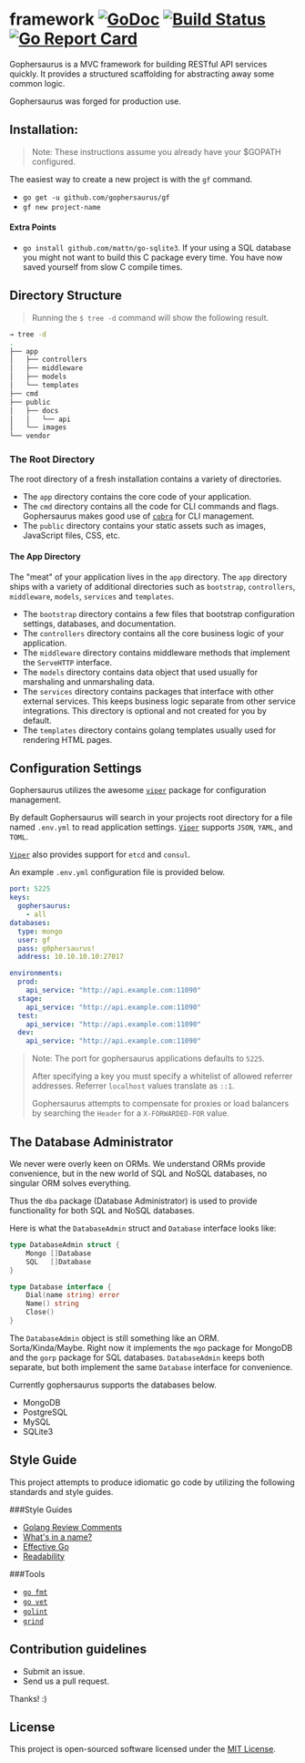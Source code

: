 framework [![GoDoc](http://godoc.org/github.com/gophersaurus/gf.v1?status.png)](http://godoc.org/github.com/gophersaurus/gf.v1) [![Build Status](https://travis-ci.org/gophersaurus/gf.v1.svg?branch=master)](https://travis-ci.org/gophersaurus/gf.v1) [![Go Report Card](http://goreportcard.com/badge/gophersaurus/framework)](http://goreportcard.com/report/gophersaurus/framework)
=========================

Gophersaurus is a MVC framework for building RESTful API services quickly.
It provides a structured scaffolding for abstracting away some common logic.

Gophersaurus was forged for production use.

Installation:
-------------
> Note: These instructions assume you already have your $GOPATH configured.

The easiest way to create a new project is with the `gf` command.

  - `go get -u github.com/gophersaurus/gf`
  - `gf new project-name`

#### Extra Points
  - `go install github.com/mattn/go-sqlite3`.
If your using a SQL database you might not want to build this C package every time.  You have now saved yourself from slow C compile times.

Directory Structure
-------------------

> Running the `$ tree -d` command will show the following result.

```bash
→ tree -d
.
├── app
│   ├── controllers
│   ├── middleware
│   ├── models
│   └── templates
├── cmd
├── public
│   ├── docs
│   │   └── api
│   └── images
└── vendor
```

### The Root Directory
The root directory of a fresh installation contains a variety of directories.

* The `app` directory contains the core code of your application.
* The `cmd` directory contains all the code for CLI commands and flags.
  Gophersaurus makes good use of [`cobra`](https://github.com/spf13/cobra) for
  CLI management.
* The `public` directory contains your static assets such as images, JavaScript
  files, CSS, etc.

#### The App Directory

The "meat" of your application lives in the `app` directory. The `app` directory
ships with a variety of additional directories such as `bootstrap`,
`controllers`, `middleware`, `models`, `services` and `templates`.

* The `bootstrap` directory contains a few files that bootstrap configuration
  settings, databases, and documentation.  
* The `controllers` directory contains all the core business logic of your
  application.  
* The `middleware` directory contains middleware methods that implement the
  `ServeHTTP` interface.  
* The `models` directory contains data object that used usually for marshaling
  and unmarshaling data.
* The `services` directory contains packages that interface with other external
  services. This keeps business logic separate from other service integrations.
  This directory is optional and not created for you by default.
* The `templates` directory contains golang templates usually used for rendering
  HTML pages.

Configuration Settings
----------------------
Gophersaurus utilizes the awesome [`viper`](https://github.com/spf13/viper)
package for configuration management.

By default Gophersaurus will search in your projects root directory for a file
named `.env.yml` to read application settings. [`Viper`](https://github.com/spf13/viper)
supports `JSON`, `YAML`, and `TOML`.

[`Viper`](https://github.com/spf13/viper) also provides support for `etcd` and
`consul`.

An example `.env.yml` configuration file is provided below.

```YAML
port: 5225
keys:
  gophersaurus:
    - all
databases:
  type: mongo
  user: gf
  pass: g0phersaurus!
  address: 10.10.10.10:27017

environments:
  prod:
    api_service: "http://api.example.com:11090"
  stage:
    api_service: "http://api.example.com:11090"
  test:
    api_service: "http://api.example.com:11090"
  dev:
    api_service: "http://api.example.com:11090"
```

> Note: The port for gophersaurus applications defaults to `5225`.  
>
> After specifying a key you must specify a whitelist of allowed referrer
> addresses. Referrer `localhost` values translate as `::1`.
>
> Gophersaurus attempts to compensate for proxies or load balancers by searching
the `Header` for a `X-FORWARDED-FOR` value.

The Database Administrator
--------------------------
We never were overly keen on ORMs. We understand ORMs provide convenience, but
in the new world of SQL and NoSQL databases, no singular ORM solves everything.

Thus the `dba` package (Database Administrator) is used to provide
functionality for both SQL and NoSQL databases.

Here is what the `DatabaseAdmin` struct and `Database` interface looks like:
```Go
type DatabaseAdmin struct {
    Mongo []Database
    SQL   []Database
}
```

```Go
type Database interface {
    Dial(name string) error
    Name() string
    Close()
}
```

The `DatabaseAdmin` object is still something like an ORM. Sorta/Kinda/Maybe.
Right now it implements the `mgo` package for MongoDB and the `gorp` package for
SQL databases. `DatabaseAdmin` keeps both separate, but both implement the same
`Database` interface for convenience.  

Currently gophersaurus supports the databases below.
* MongoDB
* PostgreSQL
* MySQL
* SQLite3

Style Guide
-----------
This project attempts to produce idiomatic go code by utilizing the following standards and style guides.

###Style Guides
- [Golang Review Comments](https://github.com/golang/go/wiki/CodeReviewComments)
- [What's in a name?](http://talks.golang.org/2014/names.slide#1)
- [Effective Go](https://golang.org/doc/effective_go.html)
- [Readability](https://talks.golang.org/2014/readability.slide#1)

###Tools
- [`go fmt`](https://golang.org/cmd/gofmt/)
- [`go vet`](https://godoc.org/golang.org/x/tools/cmd/vet)
- [`golint`](https://github.com/golang/lint)
- [`grind`](http://godoc.org/rsc.io/grind)

Contribution guidelines
-----------------------
* Submit an issue.  
* Send us a pull request.

Thanks! :)

License
-------
This project is open-sourced software licensed under the [MIT License](http://opensource.org/licenses/MIT).
